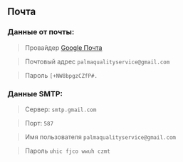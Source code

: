 
## Почта 
### Данные от почты:

> Провайдер [Google  Почта](mail.google.com)

>Почтовый адрес `palmaqualityservice@gmail.com`

>Пароль `[+NW8bpgzCZfP#.`

### Данные SMTP:

> Сервер: `smtp.gmail.com`

> Порт: `587`

> Имя пользователя `palmaqualityservice@gmail.com`

> Пароль `uhic fjco wwuh czmt`